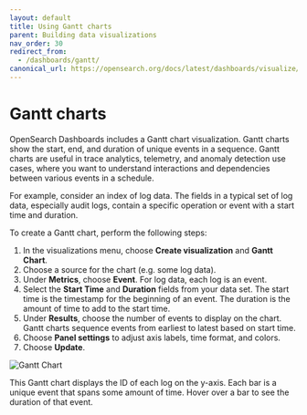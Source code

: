 ```yaml
---
layout: default
title: Using Gantt charts
parent: Building data visualizations
nav_order: 30
redirect_from:
  - /dashboards/gantt/
canonical_url: https://opensearch.org/docs/latest/dashboards/visualize/gantt/
---
```


# Gantt charts

OpenSearch Dashboards includes a Gantt chart visualization. Gantt charts show the start, end, and duration of unique events in a sequence. Gantt charts are useful in trace analytics, telemetry, and anomaly detection use cases, where you want to understand interactions and dependencies between various events in a schedule.

For example, consider an index of log data. The fields in a typical set of log data, especially audit logs, contain a specific operation or event with a start time and duration.

To create a Gantt chart, perform the following steps:

1. In the visualizations menu, choose **Create visualization** and **Gantt Chart**.
1. Choose a source for the chart (e.g. some log data).
1. Under **Metrics**, choose **Event**. For log data, each log is an event.
1. Select the **Start Time** and **Duration** fields from your data set. The start time is the timestamp for the beginning of an event. The duration is the amount of time to add to the start time.
1. Under **Results**, choose the number of events to display on the chart. Gantt charts sequence events from earliest to latest based on start time.
1. Choose **Panel settings** to adjust axis labels, time format, and colors.
1. Choose **Update**.

![Gantt Chart]({{site.url}}{{site.baseurl}}/images/dashboards/gantt-chart.png)

This Gantt chart displays the ID of each log on the y-axis. Each bar is a unique event that spans some amount of time. Hover over a bar to see the duration of that event.
